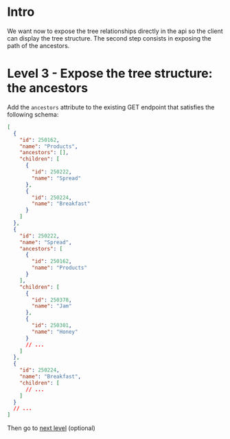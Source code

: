 # Intro

We want now to expose the tree relationships directly in the api so the client can display the tree structure. The second step consists in exposing the path of the ancestors.

# Level 3 - Expose the tree structure: the ancestors

Add the `ancestors` attribute to the existing GET endpoint that satisfies the following schema:

```json
[
  {
    "id": 250162,
    "name": "Products",
    "ancestors": [],
    "children": [
      {
        "id": 250222,
        "name": "Spread"
      },
      {
        "id": 250224,
        "name": "Breakfast"
      }
    ]
  },
  {
    "id": 250222,
    "name": "Spread",
    "ancestors": [
      {
        "id": 250162,
        "name": "Products"
      }
    ],
    "children": [
      {
        "id": 250378,
        "name": "Jam"
      },
      {
        "id": 250301,
        "name": "Honey"
      }
      // ...
    ]
  },
  {
    "id": 250224,
    "name": "Breakfast",
    "children": [
      // ...
    ]
  }
  // ...
]
```

Then go to [next level](../level4) (optional)
